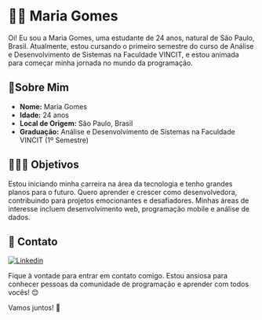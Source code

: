 # 👩🏽 Maria Gomes
Oi! Eu sou a Maria Gomes, uma estudante de 24 anos, natural de São Paulo, Brasil. Atualmente, estou cursando o primeiro semestre do curso de Análise e Desenvolvimento de Sistemas na Faculdade VINCIT, e estou animada para começar minha jornada no mundo da programação.

## 📝Sobre Mim
* **Nome:** Maria Gomes
* **Idade:** 24 anos
* **Local de Origem:** São Paulo, Brasil
* **Graduação:** Análise e Desenvolvimento de Sistemas na Faculdade VINCIT (1º Semestre)

## 👩🏽‍💻 Objetivos
Estou iniciando minha carreira na área da tecnologia e tenho grandes planos para o futuro. Quero aprender e crescer como desenvolvedora, contribuindo para projetos emocionantes e desafiadores. Minhas áreas de interesse incluem desenvolvimento web, programação mobile e análise de dados.

## 📲 Contato
[![Linkedin](https://img.shields.io/badge/LinkedIn-0077B5?style=for-the-badge&logo=linkedin&logoColor=white)](https://www.linkedin.com/in/mapgomes/) 

Fique à vontade para entrar em contato comigo. Estou ansiosa para conhecer pessoas da comunidade de programação e aprender com todos vocês! 😊

Vamos juntos! 🚀
